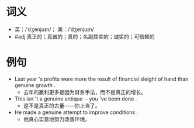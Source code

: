 # 词义
- 英：/ˈdʒenjuɪn/； 美：/ˈdʒenjuɪn/
- #adj 真正的；真诚的；真的；名副其实的；诚实的；可信赖的
# 例句
- Last year 's profits were more the result of financial sleight of hand than genuine growth .
	- 去年的赢利更多是因为财务手法，而不是真正的增长。
- This isn 't a genuine antique ─ you 've been done .
	- 这不是真正的古董——你上当了。
- He made a genuine attempt to improve conditions .
	- 他真心实意地努力改善环境。
